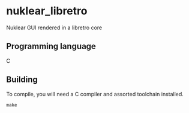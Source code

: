 # nuklear_libretro
Nuklear GUI rendered in a libretro core

## Programming language
C

## Building
To compile, you will need a C compiler and assorted toolchain installed.

```
make
```
